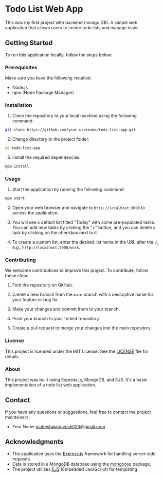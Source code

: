 # Todo List Web App

This was my first project with backend (mongo DB).
A simple web application that allows users to create todo lists and manage tasks.

## Getting Started

To run this application locally, follow the steps below:

### Prerequisites

Make sure you have the following installed:

- Node.js
- npm (Node Package Manager)

### Installation

1. Clone the repository to your local machine using the following command:

```bash
git clone https://github.com/your-username/todo-list-app.git
```

2. Change directory to the project folder:

```bash
cd todo-list-app
```

3. Install the required dependencies:

```bash
npm install
```

### Usage

1. Start the application by running the following command:

```bash
npm start
```

2. Open your web browser and navigate to `http://localhost:3000` to access the application.

3. You will see a default list titled "Today" with some pre-populated tasks. You can add new tasks by clicking the "+" button, and you can delete a task by clicking on the checkbox next to it.

4. To create a custom list, enter the desired list name in the URL after the `/`, e.g., `http://localhost:3000/work`.

### Contributing

We welcome contributions to improve this project. To contribute, follow these steps:

1. Fork the repository on GitHub.

2. Create a new branch from the `main` branch with a descriptive name for your feature or bug fix.

3. Make your changes and commit them to your branch.

4. Push your branch to your forked repository.

5. Create a pull request to merge your changes into the main repository.

### License

This project is licensed under the MIT License. See the [LICENSE](LICENSE) file for details.

### About

This project was built using Express.js, MongoDB, and EJS. It's a basic implementation of a todo list web application.

## Contact

If you have any questions or suggestions, feel free to contact the project maintainers:

- Your Name <maheshwariayush020@gmail.com>

## Acknowledgments

- The application uses the [Express.js](https://expressjs.com/) framework for handling server-side requests.
- Data is stored in a MongoDB database using the [mongoose](https://mongoosejs.com/) package.
- The project utilizes [EJS](https://ejs.co/) (Embedded JavaScript) for templating.

